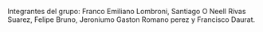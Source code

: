 Integrantes del grupo:
Franco Emiliano Lombroni, Santiago O Neell Rivas Suarez, Felipe Bruno, Jeroniumo Gaston Romano perez y Francisco Daurat.
